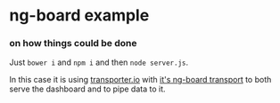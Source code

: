 # ng-board example
### on how things could be done

Just `bower i` and `npm i` and then `node server.js`.

In this case it is using [transporter.io](https://github.com/leostera/transporter.io) with [it's ng-board transport](https://github.com/leostera/transporter.io-ng-board) to both serve the dashboard and to pipe data to it.